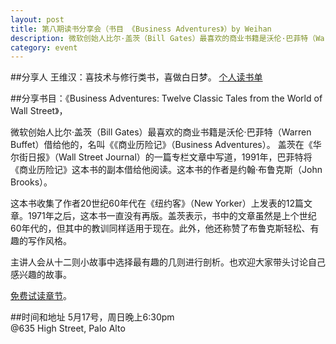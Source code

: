 ```yaml
---
layout: post
title: 第八期读书分享会（书目 《Business Adventures》）by Weihan
description: 微软创始人比尔·盖茨（Bill Gates）最喜欢的商业书籍是沃伦·巴菲特（Warren Buffet）借给他的，名叫《《商业历险记》（Business Adventures）。
category: event 
---
```


##分享人
王维汉：喜技术与修行类书，喜做白日梦。
[个人读书单](http://bit.ly/1HCA8Rf)

##分享书目：《Business Adventures: Twelve Classic Tales from the World of Wall Street》，

微软创始人比尔·盖茨（Bill Gates）最喜欢的商业书籍是沃伦·巴菲特（Warren Buffet）借给他的，名叫《《商业历险记》（Business Adventures）。
盖茨在《华尔街日报》（Wall Street Journal）的一篇专栏文章中写道，1991年，巴菲特将《商业历险记》这本书的副本借给他阅读。这本书的作者是约翰·布鲁克斯（John Brooks）。

这本书收集了作者20世纪60年代在《纽约客》（New Yorker）上发表的12篇文章。1971年之后，这本书一直没有再版。盖茨表示，书中的文章虽然是上个世纪60年代的，但其中的教训同样适用于现在。此外，他还称赞了布鲁克斯轻松、有趣的写作风格。

主讲人会从十二则小故事中选择最有趣的几则进行剖析。也欢迎大家带头讨论自己感兴趣的故事。

[免费试读章节](http://www.gatesnotes.com/Books/Business-Adventures-Free-Chapter-Download)。

##时间和地址
5月17号，周日晚上6:30pm<br>
@635 High Street, Palo Alto

